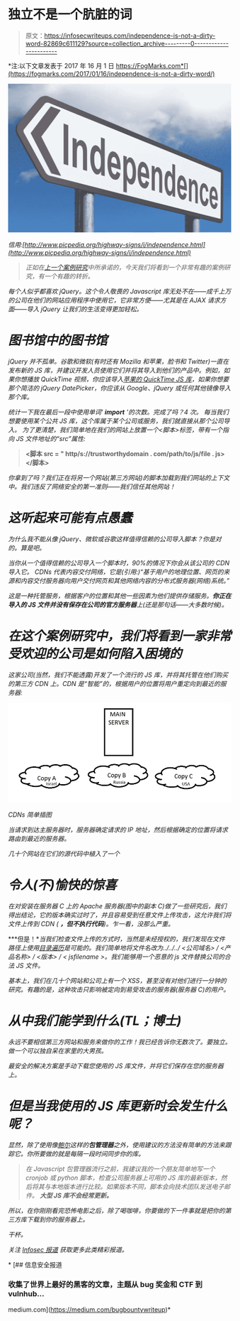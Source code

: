 # 独立不是一个肮脏的词

> 原文：<https://infosecwriteups.com/independence-is-not-a-dirty-word-82869c611129?source=collection_archive---------0----------------------->

*注:以下文章发表于 2017 年 16 月 1 日 https://FogMarks.com*[](https://fogmarks.com/2017/01/16/independence-is-not-a-dirty-word/)

*![](img/ce71f435d26ff4dadfa2d16c9b2a30c9.png)*

*信用:[http://www.picpedia.org/highway-signs/i/independence.html](http://www.picpedia.org/highway-signs/i/independence.html)*

> *正如在[上一个案例研究](https://medium.com/bugbountywriteup/api-a-p-otentially-i-diotic-threat-de19b7f3687e)中所承诺的，今天我们将看到一个非常有趣的案例研究，有一个有趣的转折。*

*每个人似乎都喜欢 jQuery。这个令人敬畏的 Javascript 库无处不在——成千上万的公司在他们的网站应用程序中使用它，它非常方便——尤其是在 AJAX 请求方面——导入 jQuery 让我们的生活变得更加轻松。*

# *图书馆中的图书馆*

*jQuery 并不孤单。谷歌和微软(有时还有 Mozilla 和苹果，脸书和 Twitter)一直在发布新的 JS 库，并建议开发人员使用它们并将其导入到他们的产品中。例如，如果你想播放 QuickTime 视频，你应该导入[苹果的 QuickTime JS 库](https://developer.apple.com/library/content/samplecode/HTML_video_example/Listings/ac_quicktime_js.html)，如果你想要那个简洁的 jQuery DatePicker，你应该从 Google、jQuery 或任何其他镜像导入那个库。*

*统计一下我在最后一段中使用单词' **import** '的次数。完成了吗？4 次。
每当我们想要使用某个公共 JS 库，这个库属于某个公司或服务，我们就直接从那个公司导入。
为了更清楚，我们简单地在我们的网站上放置一个<脚本>标签，带有一个指向 JS 文件地址的“src”属性:*

> **<脚本 src = " http/s://trustworthydomain . com/path/to/js/file . js></脚本>**

*你拿到了吗？我们正在将另一个网站(第三方网站)的脚本加载到我们网站的上下文中。我们违反了网络安全的第一准则——我们信任其他网站！*

# *这听起来可能有点愚蠢*

*为什么我不能从像 jQuery、微软或谷歌这样值得信赖的公司导入脚本？你是对的。算是吧。*

*当你从一个值得信赖的公司导入一个脚本时，90%的情况下你会从该公司的 CDN 导入它。
CDNs 代表内容交付网络，它是(引用:)“基于用户的地理位置、网页的来源和内容交付服务器向用户交付网页和其他网络内容的分布式服务器(网络)系统。”*

*这是一种托管服务，根据客户的位置和其他一些因素为他们提供存储服务。**你正在导入的 JS 文件并没有保存在公司的官方服务器**上(还是那句话——大多数时候)。*

# *在这个案例研究中，我们将看到一家非常受欢迎的公司是如何陷入困境的*

*这家公司(当然，我们不能透露)开发了一个流行的 JS 库，并将其托管在他们购买的第三方 CDN 上。CDN 是“智能”的，根据用户的位置将用户重定向到最近的服务器:*

*![](img/89ff9744af87fa9e0c3a04d1363cd07b.png)*

*CDNs 简单插图*

*当请求到达主服务器时，服务器确定请求的 IP 地址，然后根据确定的位置将请求路由到最近的服务器。*

*几十个网站在它们的源代码中植入了一个*

# *令人(不)愉快的惊喜*

*在对安装在服务器 C 上的 Apache 服务器(图中的副本 C)做了一些研究后，我们得出结论，它的版本确实过时了，并且容易受到任意文件上传攻击，这允许我们将文件上传到 CDN ( **，但不执行代码**)。乍一看，没那么严重。*

***但是！**当我们检查文件上传的方式时，当然是未经授权的，我们发现在文件路径上使用[目录遍历](https://en.wikipedia.org/wiki/Directory_traversal_attack)是可能的。我们简单地将文件名改为../../../ <公司域名> / <产品名称> / <版本> / < jsfilename >。我们能够用一个恶意的 js 文件替换公司的合法 JS 文件。*

*基本上，我们在几十个网站和公司上有一个 XSS，甚至没有对他们进行一分钟的研究。有趣的是，这种攻击只影响被定向到易受攻击的服务器(服务器 C)的用户。*

# *从中我们能学到什么(TL；博士)*

*永远不要相信第三方网站和服务来做你的工作！我已经告诉你无数次了。要独立。做一个可以独自呆在家里的大男孩。*

*最安全的解决方案是手动下载您使用的 JS 库文件，并将它们保存在您的服务器上。*

# *但是当我使用的 JS 库更新时会发生什么呢？*

*显然，除了使用像[鲍尔](https://bower.io/)这样的**包管理器**之外，使用建议的方法没有简单的方法来跟踪它。你所要做的就是每隔一段时间同步你的库。*

> **在 Javascript 包管理器流行之前，我建议我的一个朋友简单地写一个 cronjob 或 python 脚本，检查公司服务器上可用的 JS 库的最新版本，然后将其与本地版本进行比较。如果版本不同，脚本会向技术团队发送电子邮件。* ***大型 JS 库不会经常更新。****

*所以，在你刚刚看完恐怖电影之后，除了喝咖啡，你要做的下一件事就是把你的第三方库下载到你的服务器上。*

*干杯。*

**关注* [*Infosec 报道*](https://medium.com/bugbountywriteup) *获取更多此类精彩报道。**

*[](https://medium.com/bugbountywriteup) [## 信息安全报道

### 收集了世界上最好的黑客的文章，主题从 bug 奖金和 CTF 到 vulnhub…

medium.com](https://medium.com/bugbountywriteup)*
